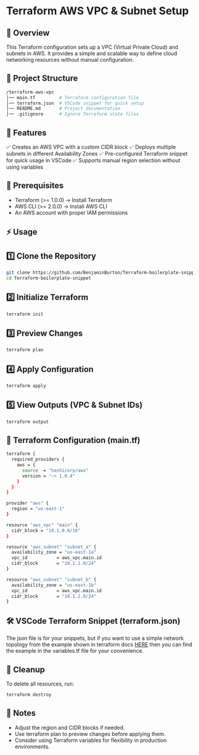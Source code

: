 # Terraform AWS VPC & Subnet Setup

## 📌 Overview

This Terraform configuration sets up a VPC (Virtual Private Cloud) and subnets in AWS. It provides a simple and scalable way to define cloud networking resources without manual configuration.

## 📁 Project Structure

```bash
/terraform-aws-vpc
│── main.tf         # Terraform configuration file
│── terraform.json  # VSCode snippet for quick setup
│── README.md       # Project documentation
│── .gitignore      # Ignore Terraform state files
```

## 🚀 Features

✅ Creates an AWS VPC with a custom CIDR block
✅ Deploys multiple subnets in different Availability Zones
✅ Pre-configured Terraform snippet for quick usage in VSCode
✅ Supports manual region selection without using variables

## 🔧 Prerequisites

- Terraform (>= 1.0.0) → Install Terraform
- AWS CLI (>= 2.0.0) → Install AWS CLI
- An AWS account with proper IAM permissions

## ⚡ Usage

## 1️⃣ Clone the Repository

```bash
git clone https://github.com/BenjaminBurton/Terraform-boilerplate-snippet
cd Terraform-boilerplate-snippet
```

## 2️⃣ Initialize Terraform

```bash
terraform init
```

## 3️⃣ Preview Changes

```bash
terraform plan
```

## 4️⃣ Apply Configuration

```bash
terraform apply
```

## 5️⃣ View Outputs (VPC & Subnet IDs)

```bash
terraform output
```

## 📜 Terraform Configuration (main.tf)

```bash
terraform {
  required_providers {
    aws = {
      source  = "hashicorp/aws"
      version = "~> 1.0.4"
    }
  }
}

provider "aws" {
  region = "us-east-1"
}

resource "aws_vpc" "main" {
  cidr_block = "10.1.0.0/16"
}

resource "aws_subnet" "subnet_a" {
  availability_zone = "us-east-1a"
  vpc_id           = aws_vpc.main.id
  cidr_block       = "10.1.1.0/24"
}

resource "aws_subnet" "subnet_b" {
  availability_zone = "us-east-1b"
  vpc_id           = aws_vpc.main.id
  cidr_block       = "10.1.2.0/24"
}
```

## 🛠 VSCode Terraform Snippet (terraform.json)

The json file is for your snippets, but if you want to use a simple network topology from the example shown in terraform docs [HERE](https://developer.hashicorp.com/terraform/language) then you can find the example in the variables.tf file for your convenience.

## 🛑 Cleanup

To delete all resources, run:

```bash
terraform destroy
```

## 📌 Notes

- Adjust the region and CIDR blocks if needed.
- Use terraform plan to preview changes before applying them.
- Consider using Terraform variables for flexibility in production environments.
